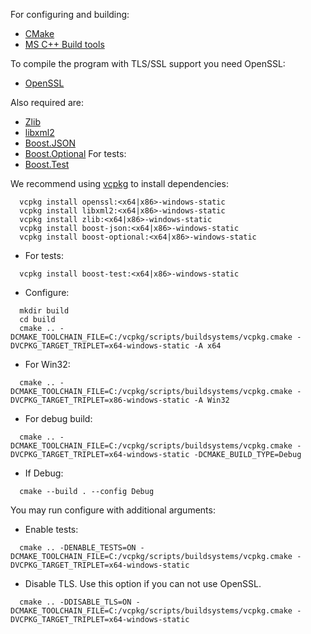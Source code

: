 For configuring and building:
 - [CMake](https://cmake.org/)
 - [MS C++ Build tools](https://visualstudio.microsoft.com/downloads/?q=build+tools)

To compile the program with TLS/SSL support you need OpenSSL:
   - [OpenSSL](https://www.openssl.org)

Also required are:
   - [Zlib](https://gnuwin32.sourceforge.net/packages/zlib.htm)
   - [libxml2](https://gitlab.gnome.org/GNOME/libxml2/-/wikis/home)
   - [Boost.JSON](https://www.boost.org/doc/libs/1_84_0/libs/json/doc/html/index.html)
   - [Boost.Optional](https://www.boost.org/doc/libs/1_84_0/libs/optional/doc/html/index.html)
For tests:
   - [Boost.Test](https://www.boost.org/doc/libs/1_84_0/libs/test/doc/html/index.html)

We recommend using [vcpkg](https://vcpkg.io/) to install dependencies:

```
  vcpkg install openssl:<x64|x86>-windows-static
  vcpkg install libxml2:<x64|x86>-windows-static
  vcpkg install zlib:<x64|x86>-windows-static
  vcpkg install boost-json:<x64|x86>-windows-static
  vcpkg install boost-optional:<x64|x86>-windows-static
```
  - For tests:
```
  vcpkg install boost-test:<x64|x86>-windows-static
```
  - Configure:
``` 
  mkdir build
  cd build
  cmake .. -DCMAKE_TOOLCHAIN_FILE=C:/vcpkg/scripts/buildsystems/vcpkg.cmake -DVCPKG_TARGET_TRIPLET=x64-windows-static -A x64
```
  - For Win32:
```
  cmake .. -DCMAKE_TOOLCHAIN_FILE=C:/vcpkg/scripts/buildsystems/vcpkg.cmake -DVCPKG_TARGET_TRIPLET=x86-windows-static -A Win32
```
  - For debug build:
```
  cmake .. -DCMAKE_TOOLCHAIN_FILE=C:/vcpkg/scripts/buildsystems/vcpkg.cmake -DVCPKG_TARGET_TRIPLET=x64-windows-static -DCMAKE_BUILD_TYPE=Debug 
```
  - If Debug:
```
  cmake --build . --config Debug
```

You may run configure with additional arguments:
  - Enable tests:
```
  cmake .. -DENABLE_TESTS=ON -DCMAKE_TOOLCHAIN_FILE=C:/vcpkg/scripts/buildsystems/vcpkg.cmake -DVCPKG_TARGET_TRIPLET=x64-windows-static
```
  - Disable TLS. Use this option if you can not use OpenSSL.
```
  cmake .. -DDISABLE_TLS=ON -DCMAKE_TOOLCHAIN_FILE=C:/vcpkg/scripts/buildsystems/vcpkg.cmake -DVCPKG_TARGET_TRIPLET=x64-windows-static
```
